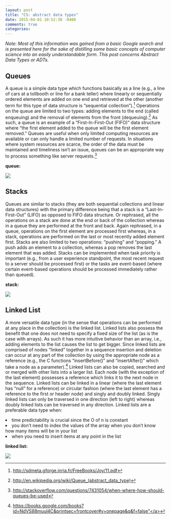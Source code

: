 ```yaml
---
layout: post
title: "CS: abstract data types"
date: 2015-04-01 10:52:38 -0400
comments: true
categories:
---
```


<i>Note: Most of this information was gained from a basic Google search and is presented here for the sake of distilling some basic concepts of computer science into an easily understandable form. This post concerns Abstract Data Types or ADTs.</i>
<h2>Queues</h2>

A queue is a simple data type which functions basically as a line (e.g., a line of cars at a tollbooth or line for a bank teller) where linearly or sequentially ordered elements are added on one end and retrieved at the other (another term for this type of data structure is “sequential collection”).[^1] Operations on the queue are limited to two types: adding elements to the end (called enqueuing) and the removal of elements from the front (dequeuing).[^2] As such, a queue is an example of a “First-In-First-Out (FIFO)” data structure where “the first element added to the queue will be the first element removed.” Queues are useful when only limited computing resources are available or can only handle a limited number of requests. In situations where system resources are scarce, the order of the data must be maintained and timeliness isn’t an issue, queues can be an appropriate way to process something like server requests.[^3]

<strong>queue:</strong>

<img src="http://upload.wikimedia.org/wikipedia/commons/5/52/Data_Queue.svg">

<h2>Stacks</h2>

Queues are similar to stacks (they are both sequential collections and linear data structures) with the primary difference being that a stack is a “Last-In-First-Out” (LIFO) as opposed to FIFO data structure. Or rephrased, all the operations on a stack are done at the end or back of the collection whereas in a queue they are performed at the front and back. Again rephrased, in a queue, operations on the first element are processed first whereas, in a stack, operations are performed on the last or most recently added element first. Stacks are also limited to two operations: “pushing” and “popping.” A push adds an element to a collection, whereas a pop removes the last element that was added. Stacks can be implemented when task priority is important (e.g., from a user experience standpoint, the most recent request to a server should be processed first) or the tasks are event-based (where certain event-based operations should be processed immediately rather than queued).

<strong>stack:</strong>

<img src="http://upload.wikimedia.org/wikipedia/commons/2/29/Data_stack.svg">

<h2>Linked List</h2>

A more versatile data type (in the sense that operations can be performed at any place in the collection) is the linked list. Linked lists also possess the benefit that one does not need to specify a fixed size of the list (as is the case with arrays). As such it has more intuitive behavior than an array, i.e., adding elements to the list causes the list to get bigger. Since linked lists are comprised of nodes “linked” together in a sequence insertion and deletion can occur at any part of the collection by using the appropriate node as a reference (e.g., the C functions “insertBefore()” and “insertAfter()” which take a node as a parameter).[^4] Linked lists can also be copied, searched and or merged with other lists into a larger list. Each node (with the exception of the last element) possesses a reference which links it to the next node in the sequence. Linked lists can be linked in a linear (where the last element has “null” for a reference) or circular fashion (where the last element has a reference to the first or header node) and singly and doubly linked. Singly linked lists can only be traversed in one direction (left to right) whereas doubly linked lists can be traversed in any direction. Linked lists are a preferable data type when:

<li>time predictability is crucial since the O of n is constant</li>
<li>you don’t need to index the values of the array
when you don’t know how many items will be in your list</li>
<li>when you need to insert items at any point in the list</li>

<strong>linked list:</strong>

<img src="http://mike-lipman.com/images/linked-list.png">

[^1]: <a href="http://sdmeta.gforge.inria.fr/FreeBooks/Joy/11.pdf">http://sdmeta.gforge.inria.fr/FreeBooks/Joy/11.pdf</a>

[^2]: <a href="http://en.wikipedia.org/wiki/Queue_(abstract_data_type)">http://en.wikipedia.org/wiki/Queue_(abstract_data_type)</a>

[^3]: <a href="http://stackoverflow.com/questions/7431054/when-where-how-should-queues-be-used">http://stackoverflow.com/questions/7431054/when-where-how-should-queues-be-used</a>

[^4]: <a href="https://books.google.com/books?id=NdVS88muul4C&printsec=frontcover#v=onepage&q&f=false">https://books.google.com/books?id=NdVS88muul4C&printsec=frontcover#v=onepage&q&f=false"</a>
